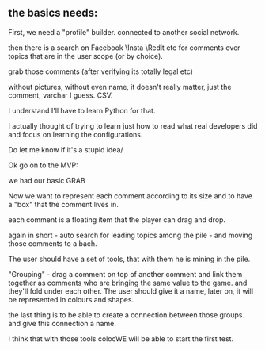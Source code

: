 
## the basics needs:
First, we need a "profile" builder. connected to another social network.

then there is a search on Facebook \Insta \Redit etc for comments over topics that are in the user scope (or by choice).

grab those comments (after verifying its totally legal etc)

without pictures, without even name, it doesn't really matter, just the comment, varchar I guess. CSV.

I understand I'll have to learn Python for that.


I actually thought of trying to learn just how to read what real developers did and focus on learning the configurations.

Do let me know if it's a stupid idea/



Ok go on to the MVP:

we had our basic GRAB


Now we want to represent each comment according to its size and to have a "box" that the comment lives in.

each comment is a floating item that the player can drag and drop.


again in short - 
auto search for leading topics among the pile - and moving those comments to a bach.


The user should have a set of tools, that with them he is mining in the pile.

"Grouping" - drag a comment on top of another comment and link them together as comments who are bringing the same value to the game.
and they'll fold under each other. The user should give it a name, later on, it will be represented in colours and shapes.



the last thing is to be able to create a connection between those groups. and give this connection a name.


I think that with those tools colocWE will be able to start the first test.
